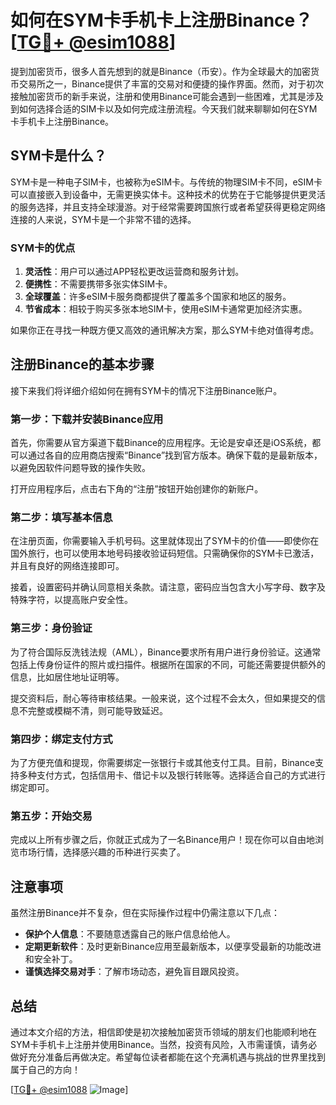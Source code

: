 # 如何在SYM卡手机卡上注册Binance？[[TG💪+ @esim1088](https://t.me/s/esim1088)]

提到加密货币，很多人首先想到的就是Binance（币安）。作为全球最大的加密货币交易所之一，Binance提供了丰富的交易对和便捷的操作界面。然而，对于初次接触加密货币的新手来说，注册和使用Binance可能会遇到一些困难，尤其是涉及到如何选择合适的SIM卡以及如何完成注册流程。今天我们就来聊聊如何在SYM卡手机卡上注册Binance。

## SYM卡是什么？

SYM卡是一种电子SIM卡，也被称为eSIM卡。与传统的物理SIM卡不同，eSIM卡可以直接嵌入到设备中，无需更换实体卡。这种技术的优势在于它能够提供更灵活的服务选择，并且支持全球漫游。对于经常需要跨国旅行或者希望获得更稳定网络连接的人来说，SYM卡是一个非常不错的选择。

### SYM卡的优点

1. **灵活性**：用户可以通过APP轻松更改运营商和服务计划。
2. **便携性**：不需要携带多张实体SIM卡。
3. **全球覆盖**：许多eSIM卡服务商都提供了覆盖多个国家和地区的服务。
4. **节省成本**：相较于购买多张本地SIM卡，使用eSIM卡通常更加经济实惠。

如果你正在寻找一种既方便又高效的通讯解决方案，那么SYM卡绝对值得考虑。

## 注册Binance的基本步骤

接下来我们将详细介绍如何在拥有SYM卡的情况下注册Binance账户。

### 第一步：下载并安装Binance应用

首先，你需要从官方渠道下载Binance的应用程序。无论是安卓还是iOS系统，都可以通过各自的应用商店搜索“Binance”找到官方版本。确保下载的是最新版本，以避免因软件问题导致的操作失败。

打开应用程序后，点击右下角的“注册”按钮开始创建你的新账户。

### 第二步：填写基本信息

在注册页面，你需要输入手机号码。这里就体现出了SYM卡的价值——即使你在国外旅行，也可以使用本地号码接收验证码短信。只需确保你的SYM卡已激活，并且有良好的网络连接即可。

接着，设置密码并确认同意相关条款。请注意，密码应当包含大小写字母、数字及特殊字符，以提高账户安全性。

### 第三步：身份验证

为了符合国际反洗钱法规（AML），Binance要求所有用户进行身份验证。这通常包括上传身份证件的照片或扫描件。根据所在国家的不同，可能还需要提供额外的信息，比如居住地址证明等。

提交资料后，耐心等待审核结果。一般来说，这个过程不会太久，但如果提交的信息不完整或模糊不清，则可能导致延迟。

### 第四步：绑定支付方式

为了方便充值和提现，你需要绑定一张银行卡或其他支付工具。目前，Binance支持多种支付方式，包括信用卡、借记卡以及银行转账等。选择适合自己的方式进行绑定即可。

### 第五步：开始交易

完成以上所有步骤之后，你就正式成为了一名Binance用户！现在你可以自由地浏览市场行情，选择感兴趣的币种进行买卖了。

## 注意事项

虽然注册Binance并不复杂，但在实际操作过程中仍需注意以下几点：

- **保护个人信息**：不要随意透露自己的账户信息给他人。
- **定期更新软件**：及时更新Binance应用至最新版本，以便享受最新的功能改进和安全补丁。
- **谨慎选择交易对手**：了解市场动态，避免盲目跟风投资。

## 总结

通过本文介绍的方法，相信即使是初次接触加密货币领域的朋友们也能顺利地在SYM卡手机卡上注册并使用Binance。当然，投资有风险，入市需谨慎，请务必做好充分准备后再做决定。希望每位读者都能在这个充满机遇与挑战的世界里找到属于自己的方向！

[[TG💪+ @esim1088](https://t.me/s/esim1088) ![Image](https://i.postimg.cc/4NQfJmqS/Snipaste-2025-05-13-00-14-12.png)]